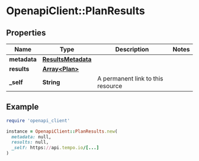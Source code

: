 # OpenapiClient::PlanResults

## Properties

| Name | Type | Description | Notes |
| ---- | ---- | ----------- | ----- |
| **metadata** | [**ResultsMetadata**](ResultsMetadata.md) |  |  |
| **results** | [**Array&lt;Plan&gt;**](Plan.md) |  |  |
| **_self** | **String** | A permanent link to this resource |  |

## Example

```ruby
require 'openapi_client'

instance = OpenapiClient::PlanResults.new(
  metadata: null,
  results: null,
  _self: https://api.tempo.io/[...]
)
```

